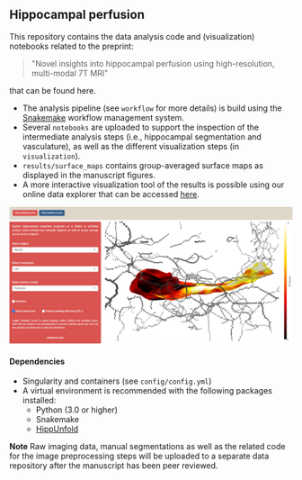 ## Hippocampal perfusion

This repository contains the data analysis code and (visualization) notebooks related to the preprint:

> "Novel insights into hippocampal perfusion using high-resolution, multi-modal 7T MRI"

that can be found here.

- The analysis pipeline (see `workflow` for more details) is build using the [Snakemake](https://snakemake.readthedocs.io/en/stable/) workflow management system.
- Several `notebooks` are uploaded to support the inspection of the intermediate analysis steps (i.e., hippocampal segmentation and vasculature), as well as the different visualization steps (in `visualization`).
- `results/surface_maps` contains group-averaged surface maps as displayed in the manuscript figures. 
- A more interactive visualization tool of the results is possible using our online data explorer that can be accessed [here](https://tinyurl.com/3z8czuy9/).

![Hippocampal Data Explorer](HippocampalDataExplorer.png?raw=true "Hippocampal Data Explorer")

#### Dependencies
- Singularity and containers (see `config/config.yml`)
- A virtual environment is recommended with the following packages installed:
    - Python (3.0 or higher)
    - Snakemake 
    - [HippUnfold](https://hippunfold.readthedocs.io/)

**Note**
Raw imaging data, manual segmentations as well as the related code for the image preprocessing steps will be uploaded to a separate data repository after the manuscript has been peer reviewed.

